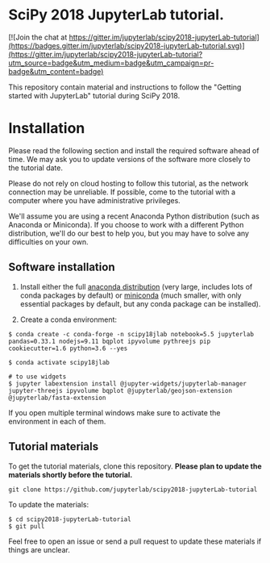 # SciPy 2018 JupyterLab tutorial.

[![Join the chat at https://gitter.im/jupyterlab/scipy2018-jupyterLab-tutorial](https://badges.gitter.im/jupyterlab/scipy2018-jupyterLab-tutorial.svg)](https://gitter.im/jupyterlab/scipy2018-jupyterLab-tutorial?utm_source=badge&utm_medium=badge&utm_campaign=pr-badge&utm_content=badge)

This repository contain material and instructions to follow the "Getting started with JupyterLab" tutorial during SciPy 2018.

# Installation

Please read the following section and install the required software ahead of
time. We may ask you to update versions of the software more closely to the
tutorial date.

Please do not rely on cloud hosting to follow this tutorial, as the network
connection may be unreliable. If possible, come to the tutorial with a computer
where you have administrative privileges.

We'll assume you are using a recent Anaconda Python distribution (such as Anaconda or
Miniconda). If you choose to work with a different Python distribution, we'll do
our best to help you, but you may have to solve any difficulties on your own.

## Software installation

1. Install either the full [anaconda
   distribution](https://www.anaconda.com/download/) (very large, includes lots
   of conda packages by default) or
   [miniconda](https://conda.io/miniconda.html) (much smaller, with only
   essential packages by default, but any conda package can be installed).

2. Create a conda environment:

```
$ conda create -c conda-forge -n scipy18jlab notebook=5.5 jupyterlab pandas=0.33.1 nodejs=9.11 bqplot ipyvolume pythreejs pip cookiecutter=1.6 python=3.6 --yes

$ conda activate scipy18jlab

# to use widgets
$ jupyter labextension install @jupyter-widgets/jupyterlab-manager jupyter-threejs ipyvolume bqplot @jupyterlab/geojson-extension @jupyterlab/fasta-extension
```

If you open multiple terminal windows make sure to activate the environment in each of them.


## Tutorial materials

To get the tutorial materials, clone this repository. **Please plan to update the materials shortly before the tutorial.**

```
git clone https://github.com/jupyterlab/scipy2018-jupyterLab-tutorial
```

To update the materials:
```
$ cd scipy2018-jupyterLab-tutorial
$ git pull
```

Feel free to open an issue or send a pull request to update these materials if things are unclear.
